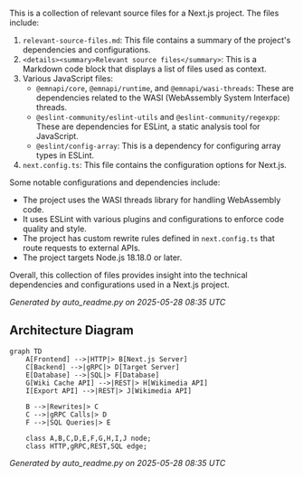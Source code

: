This is a collection of relevant source files for a Next.js project. The files include:

1. `relevant-source-files.md`: This file contains a summary of the project's dependencies and configurations.
2. `<details><summary>Relevant source files</summary>`: This is a Markdown code block that displays a list of files used as context.
3. Various JavaScript files:
	* `@emnapi/core`, `@emnapi/runtime`, and `@emnapi/wasi-threads`: These are dependencies related to the WASI (WebAssembly System Interface) threads.
	* `@eslint-community/eslint-utils` and `@eslint-community/regexpp`: These are dependencies for ESLint, a static analysis tool for JavaScript.
	* `@eslint/config-array`: This is a dependency for configuring array types in ESLint.
4. `next.config.ts`: This file contains the configuration options for Next.js.

Some notable configurations and dependencies include:

* The project uses the WASI threads library for handling WebAssembly code.
* It uses ESLint with various plugins and configurations to enforce code quality and style.
* The project has custom rewrite rules defined in `next.config.ts` that route requests to external APIs.
* The project targets Node.js 18.18.0 or later.

Overall, this collection of files provides insight into the technical dependencies and configurations used in a Next.js project.

_Generated by auto_readme.py on 2025-05-28 08:35 UTC_

## Architecture Diagram

```mermaid
graph TD
    A[Frontend] -->|HTTP|> B[Next.js Server]
    C[Backend] -->|gRPC|> D[Target Server]
    E[Database] -->|SQL|> F[Database]
    G[Wiki Cache API] -->|REST|> H[Wikimedia API]
    I[Export API] -->|REST|> J[Wikimedia API]

    B -->|Rewrites|> C
    C -->|gRPC Calls|> D
    F -->|SQL Queries|> E

    class A,B,C,D,E,F,G,H,I,J node;
    class HTTP,gRPC,REST,SQL edge;
```

_Generated by auto_readme.py on 2025-05-28 08:35 UTC_